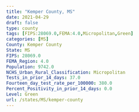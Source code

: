 ```yaml
---
title: "Kemper County, MS"
date: 2021-04-29
draft: false
type: county
tags: [FIPS:28069.0,FEMA:4.0,Micropolitan,Green]
categories: [MS]
County: Kemper County
State: MS
FIPS: 28069.0
FEMA_Region: 4.0
Population: 9742.0
NCHS_Urban_Rural_Classification: Micropolitan
Tests_in_prior_14_days: 37.0
Fourteen_day_test_rate_per_100000: 380.0
Percent_Positivity_in_prior_14_days: 0.0
Level: Green
url: /states/MS/kemper-county
---
```



